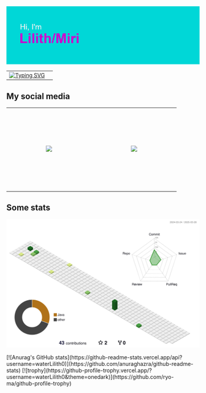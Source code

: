 <img src="https://github.com/waterLilith0/waterLilith0/blob/main/header.png">
<table style="border: 0px">
  <tr>
    <td>
      <a href="https://git.io/typing-svg"><img src="https://readme-typing-svg.demolab.com?font=Fira+Code&duration=3000&pause=1000&color=00DFFF&center=true&vCenter=true&multiline=true&width=435&height=150&lines=Cyberpunk;Steampunk;Made+in+Abyss;Lord+of+the+Rings;Gaming" alt="Typing SVG" /></a>
    </td>
    <td></td>
  </tr>
</table>

<h2>My social media</h2>
<table>
	<tr>
		<td>
			<img style="width: 2vw; margin: 10vw" type="image/png" src="https://upload.wikimedia.org/wikipedia/commons/thumb/7/7a/Bluesky_Logo.svg/600px-Bluesky_Logo.svg.png"><a href="https://bsky.app/profile/waterlilith.bsky.social"/>
		</td>
		<td>
			<img style="width: 2vw; margin: 10vw" type="image/png" src="https://upload.wikimedia.org/wikipedia/commons/thumb/c/ce/X_logo_2023.svg/1024px-X_logo_2023.svg.png"><a href="https://bsky.app/profile/waterlilith.bsky.social"/>
		</td>
	</tr>
</table>

<h2>Some stats</h2>
<p align="center" >
	<picture>
	  <source media="(prefers-color-scheme: dark)"  srcset="https://raw.githubusercontent.com/waterLilith0/waterLilith0/output-3d-contrib/night.svg" />
	  <source media="(prefers-color-scheme: light)" srcset="https://raw.githubusercontent.com/waterLilith0/waterLilith0/output-3d-contrib/day.svg" />
	  <img alt="github profile contributions chart" src="https://raw.githubusercontent.com/waterLilith0/waterLilith0/output-3d-contrib/day.svg" />
	</picture>
</p>
[![Anurag's GitHub stats](https://github-readme-stats.vercel.app/api?username=waterLilith0)](https://github.com/anuraghazra/github-readme-stats)
[![trophy](https://github-profile-trophy.vercel.app/?username=waterLilith0&theme=onedark)](https://github.com/ryo-ma/github-profile-trophy)


<!---
waterLilith0/waterLilith0 is a ✨ special ✨ repository because its `README.md` (this file) appears on your GitHub profile.
You can click the Preview link to take a look at your changes.
--->
